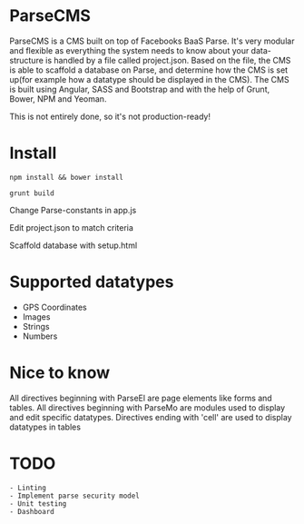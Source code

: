 # ParseCMS

ParseCMS is a CMS built on top of Facebooks BaaS Parse. It's very modular and flexible as everything the system needs to know about your data-structure is handled by a file called project.json. Based on the file, the CMS is able to scaffold a database on Parse, and determine how the CMS is set up(for example how a datatype should be displayed in the CMS). The CMS is built using Angular, SASS and Bootstrap and with the help of Grunt, Bower, NPM and Yeoman.

This is not entirely done, so it's not production-ready!

# Install

`npm install && bower install`

`grunt build`

Change Parse-constants in app.js

Edit project.json to match criteria

Scaffold database with setup.html

# Supported datatypes
* GPS Coordinates
* Images
* Strings
* Numbers

# Nice to know

All directives beginning with ParseEl are page elements like forms and tables.
All directives beginning with ParseMo are modules used to display and edit specific datatypes.
Directives ending with 'cell' are used to display datatypes in tables

# TODO
    - Linting
    - Implement parse security model
    - Unit testing
    - Dashboard
